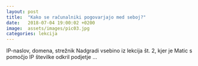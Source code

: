 ```yaml
---
layout: post
title:  "Kako se računalniki pogovarjajo med seboj?"
date:   2018-07-04 19:00:02 +0200
image:  assets/images/pic03.jpg
categories: lekcija
---
```


IP-naslov, domena, strežnik
Nadgradi vsebino iz lekcija št. 2, kjer je Matic s pomočjo IP številke odkril podjetje ...